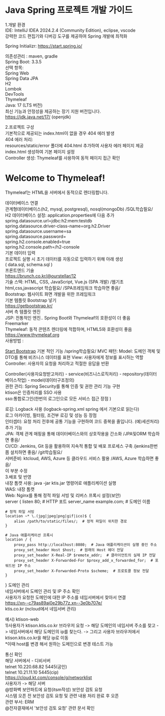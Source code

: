 # Java Spring 프로젝트 개발 가이드
1.개발 환경  
IDE: IntelliJ IDEA 2024.2.4 (Community Edition), eclipse, vscode  
강력한 코드 편집기와 디버깅 도구를 제공하여 Spring 개발에 최적화  

Spring Initializr: https://start.spring.io/

의존성관리 : maven, gradle  
Spring Boot: 3.3.5  
선택 항목:  
Spring Web  
Spring Data JPA  
H2  
Lombok  
DevTools  
Thymeleaf  
Java: 17 (LTS 버전)  
최신 기능과 안정성을 제공하는 장기 지원 버전입니다.  
https://jdk.java.net/17/ (openjdk)  


2.프로젝트 구성  
기본적으로 제공되는 index.html이 없을 경우 404 에러 발생  
404 에러 처리:  
resources/static/error 폴더에 404.html 추가하여 사용자 에러 페이지 제공  
index.html 생성하여 기본 페이지 설정  
Controller 생성: Thymeleaf를 사용하여 동적 페이지 접근 확인  

<!DOCTYPE html>  
<html xmlns:th="http://www.thymeleaf.org">
<head>
    <meta charset="UTF-8">
    <title>Title</title>
</head>
<body>
    <h1>Welcome to Thymeleaf!</h1>
    <p th:text="${attribute}"></p>
</body>
</html>

Thymeleaf는 HTML을 서버에서 동적으로 렌더링합니다.  

데이터베이스 연결  
관계형데이터베이스(h2, mysql, postgresql), nosql(mongoDb) /SQL학습필요/  
H2 데이터베이스 설정: application.properties에 다음 추가  
spring.datasource.url=jdbc:h2:mem:testdb  
spring.datasource.driver-class-name=org.h2.Driver  
spring.datasource.username=sa  
spring.datasource.password=  
spring.h2.console.enabled=true  
spring.h2.console.path=/h2-console  
기본 데이터 입력  
프로젝트 실행 시 초기 데이터를 자동으로 입력하기 위해 아래 생성  
( data.sql, schema.sql )  
프론트엔드 기술  
https://brunch.co.kr/@ourstellar/12  
기술 스택: HTML, CSS, JavaScript, Vue.js (SPA 개발) /웹기초 html,css,javascript 학습필요/ /SPA프레임워크 학습하면 좋음/  
Bootstrap: 웹사이트 화면 개발을 위한 프레임워크  
기본 템플릿 Bootstrap 넣기  
https://getbootstrap.kr/  
서버 측 템플릿 엔진  
JSP: 전통적인 엔진.. Spring Boot와 Thymeleaf의 호환성이 더 좋음  
Freemarker  
Thymeleaf: 동적 콘텐츠 렌더링에 적합하며, HTML5와 호환성이 좋음  
https://www.thymeleaf.org  
사용방법 :  
<html xmlns:th="http://www.thymeleaf.org" >  
<!-- <a class="navbar-brand" href="#!">Start Bootstrap</a> -->  
<a class="navbar-brand" href="#!" th:text="${attribute}" >Start Bootstrap</a>  
기본 적인 기능 /spring학습필요/  
MVC 패턴:  
Model: 도메인 객체 및 DTO를 통해 비즈니스 데이터를 표현  
View: 사용자에게 정보를 표시하는 역할  
Controller: 사용자의 요청을 처리하고 적절한 응답을 반환  

Controller(사용자요청받고처리) - service(비즈니스로직처리) - repository(데이터베이스작업) - model(데이터구조정의)  
권한 관리: Spring Security를 통해 인증 및 권한 관리 기능 구현  
ktison은 인증처리를 SSO 사용  
sso:통합로그인(한번의 로그인으로 모든 서비스 접근 장점 )  

로깅: Logback 사용 (logback-spring.xml spring 에서 기본으로 읽는다)  
로그 아카이빙, 필터링, 조건부 로깅 및 성능 등 장점  
인터셉터: 요청 처리 전후에 공통 기능을 구현하여 코드 중복을 줄입니다. (예)세션처리)  
추가 기능  
JPA: 객체 관계 매핑을 통해 데이터베이스와의 상호작용을 간소화 /JPA및ORM 학습하면 좋음/  
CI/CD: Jenkins, Git 등을 활용하여 지속적 통합 및 배포 프로세스 구축 /jenkins한번쯤 설치하면 좋음/ /git학습필요/  
서버준비: ktcloud, AWS, Azure 등 클라우드 서비스 활용 /AWS, Azure 학습하면 좋음/  
이 부분 수정  
3.배포 및 반영  
내장 톰캣 사용: java -jar ktis.jar 명령어로 애플리케이션 실행  
WAS: 내장 톰캣  
Web: Nginx를 통해 정적 파일 서빙 및 리버스 프록시 설정(보안)  
server {
    listen 80;  # HTTP 포트
    server_name example.com;  # 도메인 이름

    # 정적 파일 서빙
    location ~* \.(jpg|jpeg|png|gif|ico)$ {
        alias /path/to/static/files/;  # 정적 파일이 위치한 경로
    }

    # Java 애플리케이션 프록시
    location / {
        proxy_pass http://localhost:8080;  # Java 애플리케이션이 실행 중인 주소
        proxy_set_header Host $host;  # 원래의 Host 헤더 전달
        proxy_set_header X-Real-IP $remote_addr;  # 클라이언트의 실제 IP 전달
        proxy_set_header X-Forwarded-For $proxy_add_x_forwarded_for;  # 포워드된 IP 주소
        proxy_set_header X-Forwarded-Proto $scheme;  # 프로토콜 정보 전달
    }
}
도메인 관리  
네임서버에서 도메인 관리 및 IP 주소 확인  
사용자가 요청한 도메인에 대한 IP 주소를 네임서버에서 찾아서 연결  
https://xn--c79as89aj0e29b77z.xn--3e0b707e/  
ktis.co.kr (ncloud에서 네임서버 관리)  

예시) ktison-web  
1)사용자가 ktison.ktis.co.kr 브라우저 요청 -> 해당 도메인의 네임서버 주소를 찾고 -> 네임서버에서 해당 도메인의 ip를 찾는다. -> 그리고 사용자 브라우저에서 ktison.ktis.co.kr을 해당 ip로 이동  
*이때 host를 변경 해서 원하는 도메인으로 변경 테스트 가능  

통신 확인  
해당 서버에서 - 디비서버  
telnet 10.220.68.82 5445(공인)  
telnet 10.21.11.10 5445(cip)  
https://cloud.kt.com/console/g/networklist  
사용자가 -> 해당 서버  
@방화벽 보안파트에 요청(itsm작성) 
보안성 검토 요청  
시스템 오픈 전 보안성 검토 요청 및 관련 내용 처리 완료 후 오픈  
관련 부서: ERM  
@전자결재에서 '보안성 검토 요청' 관련 문서 확인  
 
